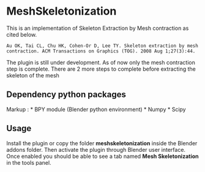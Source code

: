 # MeshSkeletonization
This is an implementation of Skeleton Extraction by Mesh contraction as cited below. 

```
Au OK, Tai CL, Chu HK, Cohen-Or D, Lee TY. Skeleton extraction by mesh contraction. ACM Transactions on Graphics (TOG). 2008 Aug 1;27(3):44.
```

The plugin is still under development. As of now only the mesh contraction step is complete. There are 2 more steps to complete before extracting the skeleton of the mesh

Dependency python packages
--------------------------

Markup : * BPY module (Blender python environment)
		 * Numpy
         * Scipy

Usage
-----

Install the plugin or copy the folder **meshskeletonization** inside the Blender addons folder. Then activate the plugin through Blender user interface. Once enabled you should be able to see a tab named **Mesh Skeletonization** in the tools panel.


